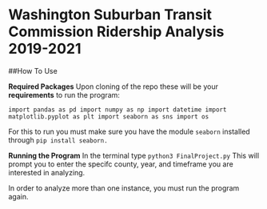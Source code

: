 # Washington Suburban Transit Commission Ridership Analysis 2019-2021

##How To Use

**Required Packages**
Upon cloning of the repo these will be your **requirements** to run the program:

`import pandas as pd
import numpy as np
import datetime
import matplotlib.pyplot as plt
import seaborn as sns
import os`

For this to run you must make sure you have the module `seaborn` installed through `pip install seaborn.`

**Running the Program**
In the terminal type `python3 FinalProject.py`
This will prompt you to enter the specifc county, year, and timeframe you are interested in analyzing. 

In order to analyze more than one instance, you must run the program again.




